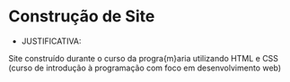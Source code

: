 # Construção de Site

- JUSTIFICATIVA:

Site construído durante o curso da progra{m}aria utilizando HTML e CSS (curso de introdução à programação com foco em desenvolvimento web)




